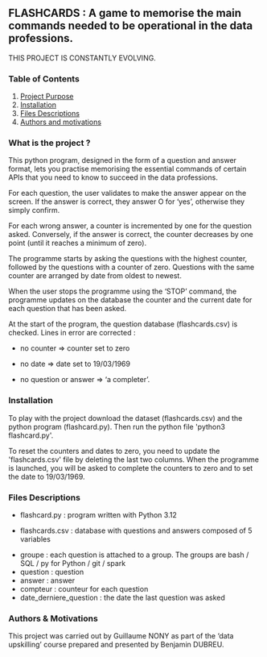 ## FLASHCARDS : A game to memorise the main commands needed to be operational in the data professions.

THIS PROJECT IS CONSTANTLY EVOLVING.

### Table of Contents

1. [Project Purpose](#projet)
2. [Installation](#install)
3. [Files Descriptions](#files)
4. [Authors and motivations](#authors)



### What is the project ? <a name="projet"></a>

This python program, designed in the form of a question and answer format, lets you practise memorising the essential commands of certain APIs that you need to know to succeed in the data professions.

For each question, the user validates to make the answer appear on the screen. If the answer is correct, they answer O for ‘yes’, otherwise they simply confirm.

For each wrong answer, a counter is incremented by one for the question asked. Conversely, if the answer is correct, the counter decreases by one point (until it reaches a minimum of zero).

The programme starts by asking the questions with the highest counter, followed by the questions with a counter of zero. Questions with the same counter are arranged by date from oldest to newest.

When the user stops the programme using the ‘STOP’ command, the programme updates on the database the counter and the current date for each question that has been asked.

At the start of the program, the question database (flashcards.csv) is checked. Lines in error are corrected :

- no counter => counter set to zero

- no date => date set to 19/03/1969

- no question or answer => ‘a completer’.

### Installation <a name="install"></a>

To play with the project download the dataset (flashcards.csv) and the python program (flashcard.py). Then run the python file 'python3 flashcard.py'.

To reset the counters and dates to zero, you need to update the 'flashcards.csv' file by deleting the last two columns. When the programme is launched, you will be asked to complete the counters to zero and to set the date to 19/03/1969.

### Files Descriptions <a name="files"></a>

 * flashcard.py : program written with Python 3.12 
    
 * flashcards.csv :  database with questions and answers composed of 5 variables 
 - groupe : each question is attached to a group. The groups are bash / SQL / py for Python / git / spark
 - question : question
 - answer : answer
 - compteur : counteur for each question
 - date_derniere_question : the date the last question was asked

### Authors & Motivations <a name="authors"></a>

This project was carried out by Guillaume NONY as part of the ‘data upskilling’ course prepared and presented by Benjamin DUBREU.

